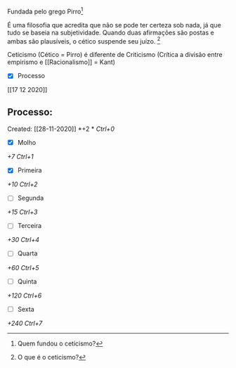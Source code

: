 Fundada pelo grego Pirro[^1]

[^1]: Quem fundou o ceticismo?

É uma filosofia que acredita que não se pode ter certeza sob nada, já que tudo se baseia na subjetividade. Quando duas afirmações são postas e ambas são plausíveis, o cético suspende seu juízo. [^2]

[^2]: O que é o ceticismo?


Ceticismo (Cético = Pirro) é diferente de Criticismo (Crítica a divisão entre empirismo e [[Racionalismo]] = Kant)

- [x] Processo 

[[17 12 2020]]
## Processo:
Created: [[28-11-2020]]
*+2 *  *Ctrl+0*
- [x] Molho  

*+7*  *Ctrl+1*

- [x] Primeira 

*+10*  *Ctrl+2*

- [ ] Segunda

*+15*  *Ctrl+3*

- [ ] Terceira 

*+30*  *Ctrl+4*

- [ ] Quarta 

*+60*  *Ctrl+5*

- [ ] Quinta 

*+120*  *Ctrl+6*

- [ ] Sexta 

*+240*  *Ctrl+7*
